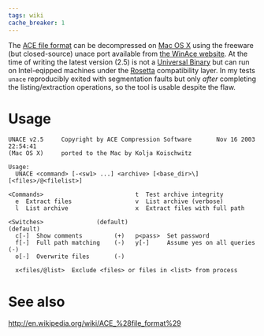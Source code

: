 ```yaml
---
tags: wiki
cache_breaker: 1
---
```


The [ACE file format](/wiki/ACE_file_format) can be decompressed on [Mac OS X](/wiki/Mac_OS_X) using the freeware (but closed-source) unace port available from [the WinAce website](http://www.winace.com/). At the time of writing the latest version (2.5) is not a [Universal Binary](/wiki/Universal_Binary) but can run on Intel-eqipped machines under the [Rosetta](/wiki/Rosetta) compatibility layer. In my tests `unace` reproducibly exited with segmentation faults but only _after_ completing the listing/extraction operations, so the tool is usable despite the flaw.

# Usage

    UNACE v2.5     Copyright by ACE Compression Software       Nov 16 2003 22:54:41
    (Mac OS X)     ported to the Mac by Kolja Koischwitz

    Usage:
      UNACE <command> [-<sw1> ...] <archive> [<base_dir>\] [<files>/@<filelist>]

    <Commands>                          t  Test archive integrity
      e  Extract files                  v  List archive (verbose)
      l  List archive                   x  Extract files with full path

    <Switches>               (default)                                (default)
      c[-]  Show comments         (+)   p<pass>  Set password
      f[-]  Full path matching    (-)   y[-]     Assume yes on all queries (-)
      o[-]  Overwrite files       (-)

      x<files/@list>  Exclude <files> or files in <list> from process

# See also

<http://en.wikipedia.org/wiki/ACE_%28file_format%29>
